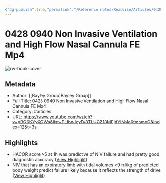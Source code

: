 ```yaml
---
{"dg-publish":true,"permalink":"/Reference notes/Readwise/Articles/0428 0940 Non Invasive Ventilation and High Flow Nasal Cannula FE Mp4/"}
---
```


# 0428 0940 Non Invasive Ventilation and High Flow Nasal Cannula FE Mp4

![rw-book-cover](https://i.ytimg.com/vi/pBO6KYyQDWs/hqdefault.jpg?sqp=-oaymwE9CNACELwBSFryq4qpAy8IARUAAAAAGAElAADIQj0AgKJDeAHwAQH4Af4JgALQBYoCDAgAEAEYTyBSKGUwDw==&rs=AOn4CLABqmtjrasqpqeYdFm4-cLEzURH_A)

## Metadata
- Author: [[Bayley Group\|Bayley Group]]
- Full Title: 0428 0940 Non Invasive Ventilation and High Flow Nasal Cannula FE Mp4
- Category: #articles
- URL: https://www.youtube.com/watch?v=pBO6KYyQDWs&list=PLIbnJeyFu8TLUCZ18MEjdYlNMa6tmsmcO&index=12&t=3s

## Highlights
- HACOR score >5 at 1h was predictive of NIV failure and had pretty good diagnostic accuracy ([View Highlight](https://read.readwise.io/read/01gnm9q8z6mmf2530gzpmx2j5p))
- NIV that has an expiratory limb with tidal volumes >9 ml/kg of predicted body weight predict failure likely because it reflects the strength of drive ([View Highlight](https://read.readwise.io/read/01gnmacrch13rma574acr1k0p8))
